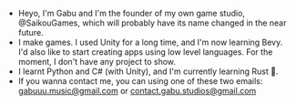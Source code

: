 - Heyo, I'm Gabu and I'm the founder of my own game studio, @SaikouGames, which will probably have its name changed in the near future.
- I make games. I used Unity for a long time, and I'm now learning Bevy. I'd also like to start creating apps using low level languages. For the moment, I don't have any project to show.
- I learnt Python and C# (with Unity), and I'm currently learning Rust 🦀.
- If you wanna contact me, you can using one of these two emails: gabuuu.music@gmail.com or contact.gabu.studios@gmail.com

<!---
SaikouGames/SaikouGames is a ✨ special ✨ repository because its `README.md` (this file) appears on your GitHub profile.
You can click the Preview link to take a look at your changes.
--->
